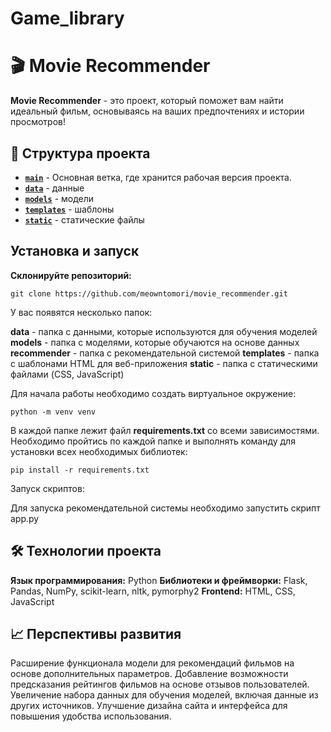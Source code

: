 # Game_library
# 🎬 Movie Recommender
**Movie Recommender** - это проект, который поможет вам найти идеальный фильм, основываясь на ваших предпочтениях и истории просмотров!

## 📂 Структура проекта

- [**`main`**](https://github.com/meowntomori/movie_recommender) - Основная ветка, где хранится рабочая версия проекта.   
- [**`data`**](https://github.com/meowntomori/movie_recommender/tree/master/data) - данные
- [**`models`**](https://github.com/meowntomori/movie_recommender/tree/master/models) - модели
- [**`templates`**](https://github.com/meowntomori/movie_recommender/tree/master/templates) - шаблоны
- [**`static`**](https://github.com/meowntomori/movie_recommender/tree/master/static) - статические файлы

## Установка и запуск

**Склонируйте репозиторий:**

```
git clone https://github.com/meowntomori/movie_recommender.git
```

У вас появятся несколько папок:

**data** - папка с данными, которые используются для обучения моделей
**models** - папка с моделями, которые обучаются на основе данных
**recommender** - папка с рекомендательной системой
**templates** - папка с шаблонами HTML для веб-приложения
**static** - папка с статическими файлами (CSS, JavaScript)

Для начала работы необходимо создать виртуальное окружение:

```
python -m venv venv
```

В каждой папке лежит файл **requirements.txt** со всеми зависимостями. Необходимо пройтись по каждой папке и выполнять команду для установки всех необходимых библиотек:

```
pip install -r requirements.txt
```

Запуск скриптов:

Для запуска рекомендательной системы необходимо запустить скрипт app.py

## 🛠️ Технологии проекта
**Язык программирования:** Python
**Библиотеки и фреймворки:** Flask, Pandas, NumPy, scikit-learn, nltk, pymorphy2
**Frontend:** HTML, CSS, JavaScript

## 📈 Перспективы развития
Расширение функционала модели для рекомендаций фильмов на основе дополнительных параметров.
Добавление возможности предсказания рейтингов фильмов на основе отзывов пользователей.
Увеличение набора данных для обучения моделей, включая данные из других источников.
Улучшение дизайна сайта и интерфейса для повышения удобства использования.
